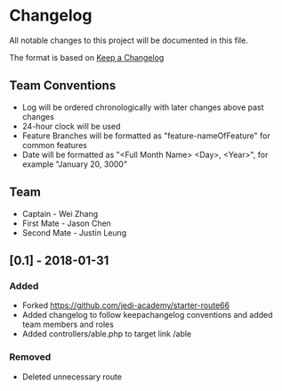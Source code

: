 # Changelog
All notable changes to this project will be documented in this file.

The format is based on [Keep a Changelog](http://keepachangelog.com/en/1.0.0/)

## Team Conventions
* Log will be ordered chronologically with later changes above past changes
* 24-hour clock will be used
* Feature Branches will be formatted as "feature-nameOfFeature" for common features
* Date will be formatted as "\<Full Month Name> \<Day>, \<Year>", for example "January 20, 3000"

## Team
- Captain - Wei Zhang
- First Mate - Jason Chen
- Second Mate - Justin Leung

## [0.1] - 2018-01-31
### Added
- Forked https://github.com/jedi-academy/starter-route66
- Added changelog to follow keepachangelog conventions and added team members and roles
- Added controllers/able.php to target link /able

### Removed
- Deleted unnecessary route
